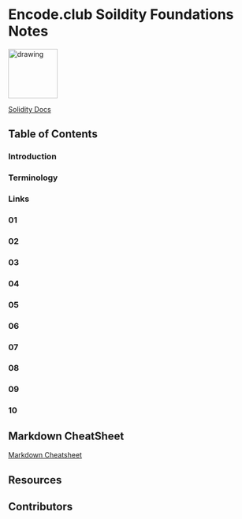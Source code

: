 # Encode.club Soildity Foundations Notes

<img src="https://miro.medium.com/max/320/1*_VZIGjpHOHaoAmNcApUQgA.jpeg" alt="drawing" width="" height="100"/>

[Solidity Docs](https://docs.soliditylang.org/en/v0.8.17/)

## Table of Contents

### Introduction
### Terminology
### Links
### 01
### 02
### 03
### 04
### 05
### 06
### 07
### 08
### 09
### 10

## Markdown CheatSheet
[Markdown Cheatsheet](https://www.markdownguide.org/cheat-sheet)

## Resources
## Contributors
